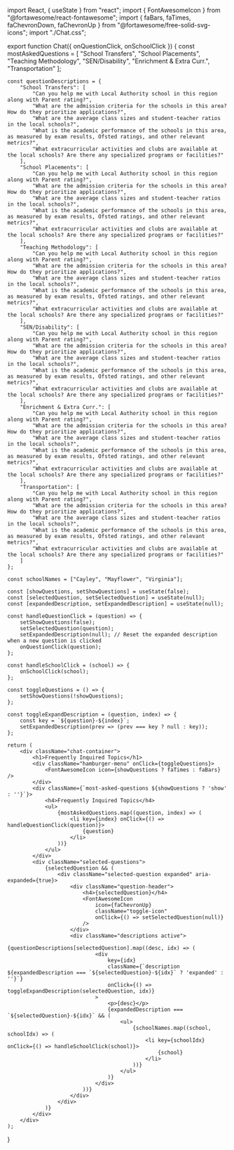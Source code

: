 import React, { useState } from "react";
import { FontAwesomeIcon } from "@fortawesome/react-fontawesome";
import { faBars, faTimes, faChevronDown, faChevronUp } from "@fortawesome/free-solid-svg-icons";
import "./Chat.css";

export function Chat({ onQuestionClick, onSchoolClick }) {
    const mostAskedQuestions = [
        "School Transfers",
        "School Placements",
        "Teaching Methodology",
        "SEN/Disability",
        "Enrichment & Extra Curr.",
        "Transportation"
    ];

    const questionDescriptions = {
        "School Transfers": [
            "Can you help me with Local Authority school in this region along with Parent rating?",
            "What are the admission criteria for the schools in this area? How do they prioritize applications?",
            "What are the average class sizes and student-teacher ratios in the local schools?",
            "What is the academic performance of the schools in this area, as measured by exam results, Ofsted ratings, and other relevant metrics?",
            "What extracurricular activities and clubs are available at the local schools? Are there any specialized programs or facilities?"
        ],
        "School Placements": [
            "Can you help me with Local Authority school in this region along with Parent rating?",
            "What are the admission criteria for the schools in this area? How do they prioritize applications?",
            "What are the average class sizes and student-teacher ratios in the local schools?",
            "What is the academic performance of the schools in this area, as measured by exam results, Ofsted ratings, and other relevant metrics?",
            "What extracurricular activities and clubs are available at the local schools? Are there any specialized programs or facilities?"
        ],
        "Teaching Methodology": [
            "Can you help me with Local Authority school in this region along with Parent rating?",
            "What are the admission criteria for the schools in this area? How do they prioritize applications?",
            "What are the average class sizes and student-teacher ratios in the local schools?",
            "What is the academic performance of the schools in this area, as measured by exam results, Ofsted ratings, and other relevant metrics?",
            "What extracurricular activities and clubs are available at the local schools? Are there any specialized programs or facilities?"
        ],
        "SEN/Disability": [
            "Can you help me with Local Authority school in this region along with Parent rating?",
            "What are the admission criteria for the schools in this area? How do they prioritize applications?",
            "What are the average class sizes and student-teacher ratios in the local schools?",
            "What is the academic performance of the schools in this area, as measured by exam results, Ofsted ratings, and other relevant metrics?",
            "What extracurricular activities and clubs are available at the local schools? Are there any specialized programs or facilities?"
        ],
        "Enrichment & Extra Curr.": [
            "Can you help me with Local Authority school in this region along with Parent rating?",
            "What are the admission criteria for the schools in this area? How do they prioritize applications?",
            "What are the average class sizes and student-teacher ratios in the local schools?",
            "What is the academic performance of the schools in this area, as measured by exam results, Ofsted ratings, and other relevant metrics?",
            "What extracurricular activities and clubs are available at the local schools? Are there any specialized programs or facilities?"
        ],
        "Transportation": [
            "Can you help me with Local Authority school in this region along with Parent rating?",
            "What are the admission criteria for the schools in this area? How do they prioritize applications?",
            "What are the average class sizes and student-teacher ratios in the local schools?",
            "What is the academic performance of the schools in this area, as measured by exam results, Ofsted ratings, and other relevant metrics?",
            "What extracurricular activities and clubs are available at the local schools? Are there any specialized programs or facilities?"
        ]
    };

    const schoolNames = ["Cayley", "Mayflower", "Virginia"];

    const [showQuestions, setShowQuestions] = useState(false);
    const [selectedQuestion, setSelectedQuestion] = useState(null);
    const [expandedDescription, setExpandedDescription] = useState(null);

    const handleQuestionClick = (question) => {
        setShowQuestions(false);
        setSelectedQuestion(question);
        setExpandedDescription(null); // Reset the expanded description when a new question is clicked
        onQuestionClick(question);
    };

    const handleSchoolClick = (school) => {
        onSchoolClick(school);
    };

    const toggleQuestions = () => {
        setShowQuestions(!showQuestions);
    };

    const toggleExpandDescription = (question, index) => {
        const key = `${question}-${index}`;
        setExpandedDescription(prev => (prev === key ? null : key));
    };

    return (
        <div className="chat-container">
            <h1>Frequently Inquired Topics</h1>
            <div className="hamburger-menu" onClick={toggleQuestions}>
                <FontAwesomeIcon icon={showQuestions ? faTimes : faBars} />
            </div>
            <div className={`most-asked-questions ${showQuestions ? 'show' : ''}`}>
                <h4>Frequently Inquired Topics</h4>
                <ul>
                    {mostAskedQuestions.map((question, index) => (
                        <li key={index} onClick={() => handleQuestionClick(question)}>
                            {question}
                        </li>
                    ))}
                </ul>
            </div>
            <div className="selected-questions">
                {selectedQuestion && (
                    <div className="selected-question expanded" aria-expanded={true}>
                        <div className="question-header">
                            <h4>{selectedQuestion}</h4>
                            <FontAwesomeIcon
                                icon={faChevronUp}
                                className="toggle-icon"
                                onClick={() => setSelectedQuestion(null)}
                            />
                        </div>
                        <div className="descriptions active">
                            {questionDescriptions[selectedQuestion].map((desc, idx) => (
                                <div
                                    key={idx}
                                    className={`description ${expandedDescription === `${selectedQuestion}-${idx}` ? 'expanded' : ''}`}
                                    onClick={() => toggleExpandDescription(selectedQuestion, idx)}
                                >
                                    <p>{desc}</p>
                                    {expandedDescription === `${selectedQuestion}-${idx}` && (
                                        <ul>
                                            {schoolNames.map((school, schoolIdx) => (
                                                <li key={schoolIdx} onClick={() => handleSchoolClick(school)}>
                                                    {school}
                                                </li>
                                            ))}
                                        </ul>
                                    )}
                                </div>
                            ))}
                        </div>
                    </div>
                )}
            </div>
        </div>
    );
}
        
